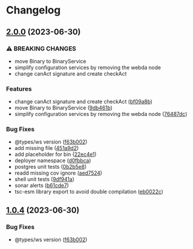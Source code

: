 # Changelog

## [2.0.0](https://github.com/loopingz/webda.io/compare/tsc-esm-v1.0.4...tsc-esm-v2.0.0) (2023-06-30)


### ⚠ BREAKING CHANGES

* move Binary to BinaryService
* simplify configuration services by removing the webda node
* change canAct signature and create checkAct

### Features

* change canAct signature and create checkAct ([bf09a8b](https://github.com/loopingz/webda.io/commit/bf09a8bc8ff4248661d753e75310898fbc6544b1))
* move Binary to BinaryService ([9db461b](https://github.com/loopingz/webda.io/commit/9db461b994db617b443aa2606b8b64d9c7a49a69))
* simplify configuration services by removing the webda node ([76487dc](https://github.com/loopingz/webda.io/commit/76487dc3fe1d8dc5f09d63f8607799799f3438b0))


### Bug Fixes

* @types/ws version ([f63b002](https://github.com/loopingz/webda.io/commit/f63b0025b72f96f4282fbd30232f02164134ed5e))
* add missing file ([451a9d2](https://github.com/loopingz/webda.io/commit/451a9d208acd9ad1e28295de17f3a39a4ae8235d))
* add placeholder for bin ([22ec4e1](https://github.com/loopingz/webda.io/commit/22ec4e10980924d82935567df6e3440b16497ed9))
* deployer namespace ([d0fbbca](https://github.com/loopingz/webda.io/commit/d0fbbca80b69add5930b43c8c4a185b45012d347))
* postgres unit tests ([0b2b5e8](https://github.com/loopingz/webda.io/commit/0b2b5e806c5e5f788514ca9a853c167e74128e7e))
* readd missing cov ignore ([aed7524](https://github.com/loopingz/webda.io/commit/aed7524a58e2a2d226ac093e8609cc0b3c29874d))
* shell unit tests ([9df941a](https://github.com/loopingz/webda.io/commit/9df941abc1d32bf2be1b37f5f92123928311082d))
* sonar alerts ([b61cde7](https://github.com/loopingz/webda.io/commit/b61cde739271725822afc7e00d8898827b603f6f))
* tsc-esm library export to avoid double compilation ([eb0022c](https://github.com/loopingz/webda.io/commit/eb0022c091a60982009df25cd1905479320bb5ab))

## [1.0.4](https://github.com/loopingz/webda.io/compare/tsc-esm-v1.0.3...tsc-esm-v1.0.4) (2023-06-30)


### Bug Fixes

* @types/ws version ([f63b002](https://github.com/loopingz/webda.io/commit/f63b0025b72f96f4282fbd30232f02164134ed5e))
